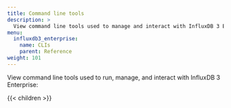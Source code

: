 ```yaml
---
title: Command line tools
description: >
  View command line tools used to manage and interact with InfluxDB 3 Enterprise.
menu:
  influxdb3_enterprise:
    name: CLIs
    parent: Reference
weight: 101
---
```


View command line tools used to run, manage, and interact with InfluxDB 3 Enterprise:

{{< children >}}
